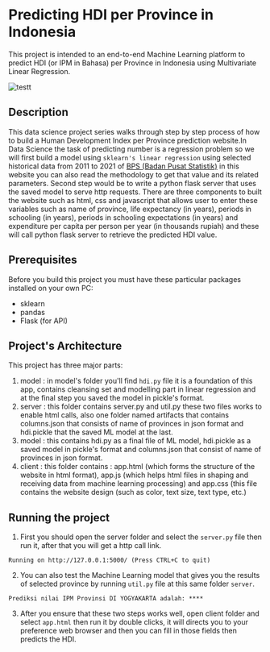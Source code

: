 # Predicting HDI per Province in Indonesia

This project is intended to an end-to-end Machine Learning platform to predict HDI (or IPM in Bahasa) 
per Province in Indonesia using Multivariate Linear Regression.

![testt](https://user-images.githubusercontent.com/65146994/147039552-6fea203a-fec5-4dbf-8551-638f6c037187.JPG)

## Description

This data science project series walks through step by step process of how to build 
a Human Development Index per Province prediction website.In Data Science the task of predicting number
is a regression problem so we will first build a model 
using `sklearn's linear regression` using selected historical data from 2011 to 2021 of
[BPS (Badan Pusat Statistik)](https://www.bps.go.id/indicator/26/494/1/-metode-baru-indeks-pembangunan-manusia-menurut-provinsi.html) 
in this website you can also read the methodology to get that value and its related parameters. 
Second step would be to write a python flask server that uses the saved model to serve http requests. 
There are three components to built the website such as html, css and javascript that allows user to 
enter these variables such as name of province, life expectancy (in years), periods in schooling (in years), 
periods in schooling expectations (in years) and expenditure per capita per person per year (in thousands rupiah) 
and these will call python flask server to retrieve the predicted HDI value.

## Prerequisites
Before you build this project you must have these particular packages installed on your own PC:

* sklearn 
* pandas 
* Flask (for API) 

## Project's Architecture
This project has three major parts: 

1. model : in model's folder you'll find `hdi.py` file it is a foundation of this app, contains cleansing set and
   modelling part in linear regression and at the final step you saved the model in pickle's format.
2. server : this folder contains server.py and util.py these two files works to enable html calls, also one folder named artifacts that contains columns.json that consists of name of provinces in json format and hdi.pickle that the saved ML model at the last.
3. model : this contains hdi.py as a final file of ML model, hdi.pickle as a saved model in pickle's format and columns.json that consist of name of provinces in json format.
4. client : this folder contains : app.html (which forms the structure of the website in html format), app.js (which helps html files in shaping and receiving data from machine learning processing) and app.css (this file contains the website design (such as color, text size, text type, etc.)

## Running the project

1. First you should open the server folder and select the `server.py` file then run it, after that you will get a http call link.

```
Running on http://127.0.0.1:5000/ (Press CTRL+C to quit)
```

2. You can also test the Machine Learning model that gives you the results of selected province by running `util.py` file at this same folder `server`.

```
Prediksi nilai IPM Provinsi DI YOGYAKARTA adalah: ****
```

3. After you ensure that these two steps works well, open client folder and select `app.html` then run it by double clicks, it will directs you to your preference web browser and then you can fill in those fields then predicts the HDI. 


